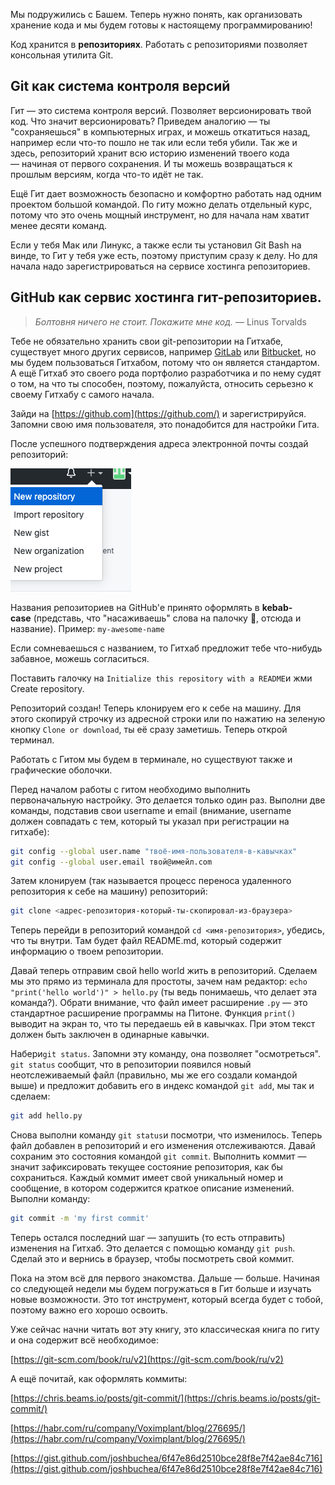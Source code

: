 Мы подружились с Башем. Теперь нужно понять, как организовать хранение кода и мы будем готовы к настоящему программированию! 

Код хранится в **репозиториях**. Работать с репозиториями позволяет консольная утилита Git.

## Git как система контроля версий

Гит — это система контроля версий. Позволяет версионировать твой код. Что значит версионировать? Приведем аналогию — ты "сохраняешься" в компьютерных играх, и можешь откатиться назад, например если что-то пошло не так или если тебя убили. Так же и здесь, репозиторий хранит всю историю изменений твоего кода — начиная от первого сохранения. И ты можешь возвращаться к прошлым версиям, когда что-то идёт не так. 

Ещё Гит дает возможность безопасно и комфортно работать над одним проектом большой командой. По гиту можно делать отдельный курс, потому что это очень мощный инструмент, но для начала нам хватит менее десяти команд. 

Если у тебя Мак или Линукс, а также если ты установил Git Bash на винде, то Гит у тебя уже есть, поэтому приступим сразу к делу. Но для начала надо зарегистрироваться на сервисе хостинга репозиториев.

## **GitHub** как сервис хостинга гит-репозиториев.

> *Болтовня ничего не стоит. Покажите мне код.*
— Linus Torvalds

Тебе не обязательно хранить свои git-репозитории на Гитхабе, существует много других сервисов, например [GitLab](https://gitlab.com) или [Bitbucket](https://bitbucket.org), но мы будем пользоваться Гитхабом, потому что он является стандартом. А ещё Гитхаб это своего рода портфолио разработчика и по нему судят о том, на что ты способен, поэтому, пожалуйста, относить серьезно к своему Гитхабу с самого начала. 

Зайди на [https://github.com](https://github.com/) и зарегистрируйся. Запомни свою имя пользователя, это понадобится для настройки Гита.

После успешного подтверждения адреса электронной почты создай репозиторий:

![](/img/git_new.png)

Названия репозиториев на GitHub'е принято оформлять в **kebab-case** (представь, что "насаживаешь" слова на палочку 🍡, отсюда и название). Пример: `my-awesome-name`

Если сомневаешься с названием, то Гитхаб предложит тебе что-нибудь забавное, можешь согласиться. 

Поставить галочку на `Initialize this repository with a README`и жми Create repository.

Репозиторий создан! Теперь клонируем его к себе на машину. Для этого скопируй строчку из адресной строки или по нажатию на зеленую кнопку `Clone or download`, ты её сразу заметишь. Теперь открой терминал. 

Работать с Гитом мы будем в терминале, но существуют также и графические оболочки. 

Перед началом работы с гитом необходимо выполнить первоначальную настройку. Это делается только один раз. Выполни две команды, подставив свои username и email (внимание, username должен совпадать с тем, который ты указал при регистрации на гитхабе):

```bash
git config --global user.name "твоё-имя-пользователя-в-кавычках"
git config --global user.email твой@имейл.com
```

Затем клонируем (так называется процесс переноса удаленного репозитория к себе на машину) репозиторий:

```bash
git clone <адрес-репозитория-который-ты-скопировал-из-браузера>
```

Теперь перейди в репозиторий командой `cd <имя-репозитория>`, убедись, что ты внутри. Там будет файл README.md, который содержит информацию о твоем репозитории. 

Давай теперь отправим свой hello world жить в репозиторий. Сделаем мы это прямо из терминала для простоты, зачем нам редактор: `echo "print('hello world')" > hello.py` (ты ведь понимаешь, что делает эта команда?).  Обрати внимание, что файл имеет расширение `.py` — это стандартное расширение программы на Питоне. Функция `print()` выводит на экран то, что ты передаешь ей в кавычках. При этом текст должен быть заключен в одинарные кавычки. 

Набери`git status`. Запомни эту команду, она позволяет "осмотреться". `git status` сообщит, что в репозитории появился новый неотслеживаемый файл (правильно, мы же его создали командой выше) и предложит добавить его в индекс командой `git add`, мы так и сделаем:

```bash
git add hello.py
```

Снова выполни команду `git status`и посмотри, что изменилось. Теперь файл добавлен в репозиторий и его изменения отслеживаются. Давай сохраним это состояния командой `git commit`. Выполнить коммит — значит зафиксировать текущее состояние репозитория, как бы сохраниться. Каждый коммит имеет свой уникальный номер и сообщение, в котором содержится краткое описание изменений. Выполни команду:

```bash
git commit -m 'my first commit'
```

Теперь остался последний шаг — запушить (то есть отправить) изменения на Гитхаб. Это делается с помощью команду `git push`. Сделай это и вернись в браузер, чтобы посмотреть свой коммит. 

Пока на этом всё для первого знакомства. Дальше — больше. Начиная со следующей недели мы будем погружаться в Гит больше и изучать новые возможности. Это тот инструмент, который всегда будет с тобой, поэтому важно его хорошо освоить.

Уже сейчас начни читать вот эту книгу, это классическая книга по гиту и она содержит всё необходимое:

[https://git-scm.com/book/ru/v2](https://git-scm.com/book/ru/v2)

А ещё почитай, как оформлять коммиты: 

[https://chris.beams.io/posts/git-commit/](https://chris.beams.io/posts/git-commit/)

[https://habr.com/ru/company/Voximplant/blog/276695/](https://habr.com/ru/company/Voximplant/blog/276695/)

[https://gist.github.com/joshbuchea/6f47e86d2510bce28f8e7f42ae84c716](https://gist.github.com/joshbuchea/6f47e86d2510bce28f8e7f42ae84c716)